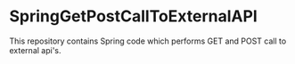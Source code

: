 # SpringGetPostCallToExternalAPI
This repository contains Spring code which performs GET and POST call to external api's.


